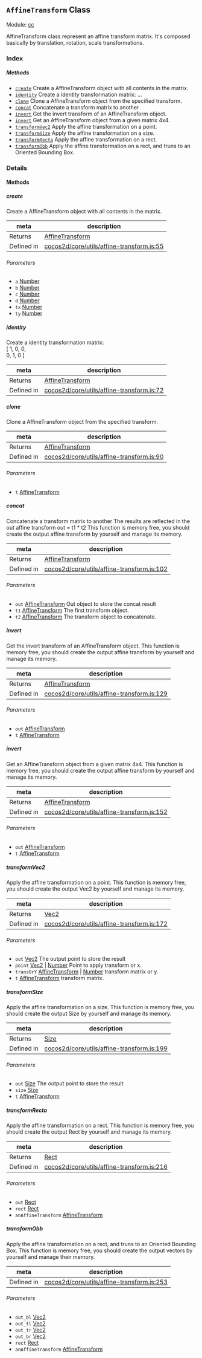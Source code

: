 ## `AffineTransform` Class



Module: [cc](../modules/cc.md)


AffineTransform class represent an affine transform matrix. It's composed basically by translation, rotation, scale transformations.<br/>


### Index



##### Methods

  - [`create`](#create) Create a AffineTransform object with all contents in the matrix.
  - [`identity`](#identity) Create a identity transformation matrix: ...
  - [`clone`](#clone) Clone a AffineTransform object from the specified transform.
  - [`concat`](#concat) Concatenate a transform matrix to another
  - [`invert`](#invert) Get the invert transform of an AffineTransform object.
  - [`invert`](#invert) Get an AffineTransform object from a given matrix 4x4.
  - [`transformVec2`](#transformvec2) Apply the affine transformation on a point.
  - [`transformSize`](#transformsize) Apply the affine transformation on a size.
  - [`transformRecta`](#transformrecta) Apply the affine transformation on a rect.
  - [`transformObb`](#transformobb) Apply the affine transformation on a rect, and truns to an Oriented Bounding Box.



### Details




<!-- Method Block -->
#### Methods


##### create

Create a AffineTransform object with all contents in the matrix.

| meta | description |
|------|-------------|
| Returns | <a href="../classes/AffineTransform.html" class="crosslink">AffineTransform</a> 
| Defined in | [cocos2d/core/utils/affine-transform.js:55](https://github.com/cocos-creator/engine/blob/44d068bea8120146521ec334827cb5b67a7d9b8f/cocos2d/core/utils/affine-transform.js#L55) |

###### Parameters
- `a` <a href="https://developer.mozilla.org/en/JavaScript/Reference/Global_Objects/Number" class="crosslink external" target="_blank">Number</a> 
- `b` <a href="https://developer.mozilla.org/en/JavaScript/Reference/Global_Objects/Number" class="crosslink external" target="_blank">Number</a> 
- `c` <a href="https://developer.mozilla.org/en/JavaScript/Reference/Global_Objects/Number" class="crosslink external" target="_blank">Number</a> 
- `d` <a href="https://developer.mozilla.org/en/JavaScript/Reference/Global_Objects/Number" class="crosslink external" target="_blank">Number</a> 
- `tx` <a href="https://developer.mozilla.org/en/JavaScript/Reference/Global_Objects/Number" class="crosslink external" target="_blank">Number</a> 
- `ty` <a href="https://developer.mozilla.org/en/JavaScript/Reference/Global_Objects/Number" class="crosslink external" target="_blank">Number</a> 


##### identity

Create a identity transformation matrix: <br/>
[ 1, 0, 0, <br/>
  0, 1, 0 ]

| meta | description |
|------|-------------|
| Returns | <a href="../classes/AffineTransform.html" class="crosslink">AffineTransform</a> 
| Defined in | [cocos2d/core/utils/affine-transform.js:72](https://github.com/cocos-creator/engine/blob/44d068bea8120146521ec334827cb5b67a7d9b8f/cocos2d/core/utils/affine-transform.js#L72) |



##### clone

Clone a AffineTransform object from the specified transform.

| meta | description |
|------|-------------|
| Returns | <a href="../classes/AffineTransform.html" class="crosslink">AffineTransform</a> 
| Defined in | [cocos2d/core/utils/affine-transform.js:90](https://github.com/cocos-creator/engine/blob/44d068bea8120146521ec334827cb5b67a7d9b8f/cocos2d/core/utils/affine-transform.js#L90) |

###### Parameters
- `t` <a href="../classes/AffineTransform.html" class="crosslink">AffineTransform</a> 


##### concat

Concatenate a transform matrix to another
The results are reflected in the out affine transform
out = t1 * t2
This function is memory free, you should create the output affine transform by yourself and manage its memory.

| meta | description |
|------|-------------|
| Returns | <a href="../classes/AffineTransform.html" class="crosslink">AffineTransform</a> 
| Defined in | [cocos2d/core/utils/affine-transform.js:102](https://github.com/cocos-creator/engine/blob/44d068bea8120146521ec334827cb5b67a7d9b8f/cocos2d/core/utils/affine-transform.js#L102) |

###### Parameters
- `out` <a href="../classes/AffineTransform.html" class="crosslink">AffineTransform</a> Out object to store the concat result
- `t1` <a href="../classes/AffineTransform.html" class="crosslink">AffineTransform</a> The first transform object.
- `t2` <a href="../classes/AffineTransform.html" class="crosslink">AffineTransform</a> The transform object to concatenate.


##### invert

Get the invert transform of an AffineTransform object.
This function is memory free, you should create the output affine transform by yourself and manage its memory.

| meta | description |
|------|-------------|
| Returns | <a href="../classes/AffineTransform.html" class="crosslink">AffineTransform</a> 
| Defined in | [cocos2d/core/utils/affine-transform.js:129](https://github.com/cocos-creator/engine/blob/44d068bea8120146521ec334827cb5b67a7d9b8f/cocos2d/core/utils/affine-transform.js#L129) |

###### Parameters
- `out` <a href="../classes/AffineTransform.html" class="crosslink">AffineTransform</a> 
- `t` <a href="../classes/AffineTransform.html" class="crosslink">AffineTransform</a> 


##### invert

Get an AffineTransform object from a given matrix 4x4.
This function is memory free, you should create the output affine transform by yourself and manage its memory.

| meta | description |
|------|-------------|
| Returns | <a href="../classes/AffineTransform.html" class="crosslink">AffineTransform</a> 
| Defined in | [cocos2d/core/utils/affine-transform.js:152](https://github.com/cocos-creator/engine/blob/44d068bea8120146521ec334827cb5b67a7d9b8f/cocos2d/core/utils/affine-transform.js#L152) |

###### Parameters
- `out` <a href="../classes/AffineTransform.html" class="crosslink">AffineTransform</a> 
- `t` <a href="../classes/AffineTransform.html" class="crosslink">AffineTransform</a> 


##### transformVec2

Apply the affine transformation on a point.
This function is memory free, you should create the output Vec2 by yourself and manage its memory.

| meta | description |
|------|-------------|
| Returns | <a href="../classes/Vec2.html" class="crosslink">Vec2</a> 
| Defined in | [cocos2d/core/utils/affine-transform.js:172](https://github.com/cocos-creator/engine/blob/44d068bea8120146521ec334827cb5b67a7d9b8f/cocos2d/core/utils/affine-transform.js#L172) |

###### Parameters
- `out` <a href="../classes/Vec2.html" class="crosslink">Vec2</a> The output point to store the result
- `point` <a href="../classes/Vec2.html" class="crosslink">Vec2</a> &#124; <a href="https://developer.mozilla.org/en/JavaScript/Reference/Global_Objects/Number" class="crosslink external" target="_blank">Number</a> Point to apply transform or x.
- `transOrY` <a href="../classes/AffineTransform.html" class="crosslink">AffineTransform</a> &#124; <a href="https://developer.mozilla.org/en/JavaScript/Reference/Global_Objects/Number" class="crosslink external" target="_blank">Number</a> transform matrix or y.
- `t` <a href="../classes/AffineTransform.html" class="crosslink">AffineTransform</a> transform matrix.


##### transformSize

Apply the affine transformation on a size.
This function is memory free, you should create the output Size by yourself and manage its memory.

| meta | description |
|------|-------------|
| Returns | <a href="../classes/Size.html" class="crosslink">Size</a> 
| Defined in | [cocos2d/core/utils/affine-transform.js:199](https://github.com/cocos-creator/engine/blob/44d068bea8120146521ec334827cb5b67a7d9b8f/cocos2d/core/utils/affine-transform.js#L199) |

###### Parameters
- `out` <a href="../classes/Size.html" class="crosslink">Size</a> The output point to store the result
- `size` <a href="../classes/Size.html" class="crosslink">Size</a> 
- `t` <a href="../classes/AffineTransform.html" class="crosslink">AffineTransform</a> 


##### transformRecta

Apply the affine transformation on a rect.
This function is memory free, you should create the output Rect by yourself and manage its memory.

| meta | description |
|------|-------------|
| Returns | <a href="../classes/Rect.html" class="crosslink">Rect</a> 
| Defined in | [cocos2d/core/utils/affine-transform.js:216](https://github.com/cocos-creator/engine/blob/44d068bea8120146521ec334827cb5b67a7d9b8f/cocos2d/core/utils/affine-transform.js#L216) |

###### Parameters
- `out` <a href="../classes/Rect.html" class="crosslink">Rect</a> 
- `rect` <a href="../classes/Rect.html" class="crosslink">Rect</a> 
- `anAffineTransform` <a href="../classes/AffineTransform.html" class="crosslink">AffineTransform</a> 


##### transformObb

Apply the affine transformation on a rect, and truns to an Oriented Bounding Box.
This function is memory free, you should create the output vectors by yourself and manage their memory.

| meta | description |
|------|-------------|
| Defined in | [cocos2d/core/utils/affine-transform.js:253](https://github.com/cocos-creator/engine/blob/44d068bea8120146521ec334827cb5b67a7d9b8f/cocos2d/core/utils/affine-transform.js#L253) |

###### Parameters
- `out_bl` <a href="../classes/Vec2.html" class="crosslink">Vec2</a> 
- `out_tl` <a href="../classes/Vec2.html" class="crosslink">Vec2</a> 
- `out_tr` <a href="../classes/Vec2.html" class="crosslink">Vec2</a> 
- `out_br` <a href="../classes/Vec2.html" class="crosslink">Vec2</a> 
- `rect` <a href="../classes/Rect.html" class="crosslink">Rect</a> 
- `anAffineTransform` <a href="../classes/AffineTransform.html" class="crosslink">AffineTransform</a> 



